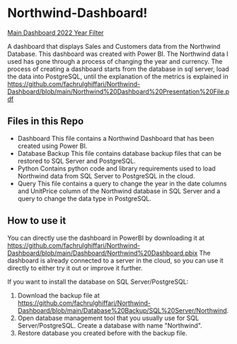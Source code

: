 # Northwind-Dashboard!

[Main Dashboard 2022 Year Filter](https://github.com/fachrulghiffari/Northwind-Dashboard/assets/104657138/0734c8c4-b4b4-4bd8-948b-f96f12dc8a4d)

A dashboard that displays Sales and Customers data from the Northwind Database. This dashboard was created with Power BI. The Northwind data I used has gone through a process of changing the year and currency.
The process of creating a dashboard starts from the database in sql server, load the data into PostgreSQL, until the explanation of the metrics is explained in https://github.com/fachrulghiffari/Northwind-Dashboard/blob/main/Northwind%20Dashboard%20Presentation%20File.pdf

## Files in this Repo
* Dashboard
  This file contains a Northwind Dashboard that has been created using Power BI.
* Database Backup
  This file contains database backup files that can be restored to SQL Server and PostgreSQL.
* Python
  Contains python code and library requirements used to load Northwind data from SQL Server to PostgreSQL in the cloud.
* Query
  This file contains a query to change the year in the date columns and UnitPrice column of the Northwind database in SQL Server and a query to change the data type in PostgreSQL.


## How to use it
You can directly use the dashboard in PowerBI by downloading it at https://github.com/fachrulghiffari/Northwind-Dashboard/blob/main/Dashboard/Northwind%20Dashboard.pbix
The dashboard is already connected to a server in the cloud, so you can use it directly to either try it out or improve it further.

If you want to install the database on SQL Server/PostgreSQL:
1. Download the backup file at https://github.com/fachrulghiffari/Northwind-Dashboard/blob/main/Database%20Backup/SQL%20Server/Northwind.
2. Open database management tool that you usually use for SQL Server/PostgreSQL. Create a database with name "Northwind".
3. Restore database you created before with the backup file.
